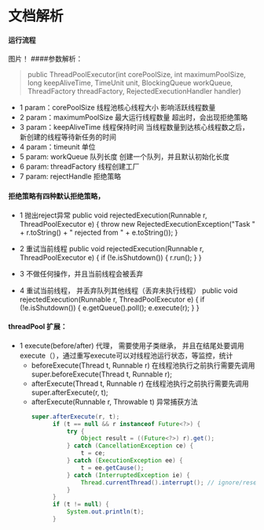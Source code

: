 
# 文档解析
#### 运行流程
图片！
####参数解析：

>public ThreadPoolExecutor(int corePoolSize,
int maximumPoolSize,
long keepAliveTime,
TimeUnit unit,
BlockingQueue<Runnable> workQueue,
ThreadFactory threadFactory,
RejectedExecutionHandler handler)

- 1 param：corePoolSize     线程池核心线程大小      影响活跃线程数量
- 2 param：maximumPoolSize  最大运行线程数量        超出时，会出现拒绝策略
- 3 param：keepAliveTime    线程保持时间           当线程数量到达核心线程数之后， 新创建的线程等待新任务的时间
- 4 param：timeunit         单位
- 5 param: workQueue        队列长度              创建一个队列，并且默认初始化长度
- 6 param: threadFactory    线程创建工厂
- 7 param: rejectHandle     拒绝策略

#### 拒绝策略有四种默认拒绝策略，
- 1 抛出reject异常
public void rejectedExecution(Runnable r, ThreadPoolExecutor e) {
throw new RejectedExecutionException("Task " + r.toString() +
" rejected from " +
e.toString());
}
- 2 重试当前线程
public void rejectedExecution(Runnable r, ThreadPoolExecutor e) {
if (!e.isShutdown()) {
r.run();
}
}
- 3 不做任何操作，并且当前线程会被丢弃

- 4 重试当前线程， 并丢弃队列其他线程（丢弃未执行线程）
public void rejectedExecution(Runnable r, ThreadPoolExecutor e) {
if (!e.isShutdown()) {
e.getQueue().poll();
e.execute(r);
}
}

#### threadPool 扩展：
- 1 execute(before/after) 代理，  需要使用子类继承， 并且在结尾处要调用 execute（），通过重写execute可以对线程池运行状态，等监控，统计
    - beforeExecute(Thread t, Runnable r) 在线程池执行之前执行需要先调用 super.beforeExecute(Thread t, Runnable r);
    - afterExecute(Thread t, Runnable r) 在线程池执行之前执行需要先调用 super.afterExecute(r, t);
    - afterExecute(Runnable r, Throwable t) 异常捕获方法
      ```java 
      super.afterExecute(r, t);
            if (t == null && r instanceof Future<?>) {
                try {
                    Object result = ((Future<?>) r).get();
                } catch (CancellationException ce) {
                    t = ce;
                } catch (ExecutionException ee) {
                    t = ee.getCause();
                } catch (InterruptedException ie) {
                    Thread.currentThread().interrupt(); // ignore/reset
                }
            }
            if (t != null) {
                System.out.println(t);
            }
      ```
      